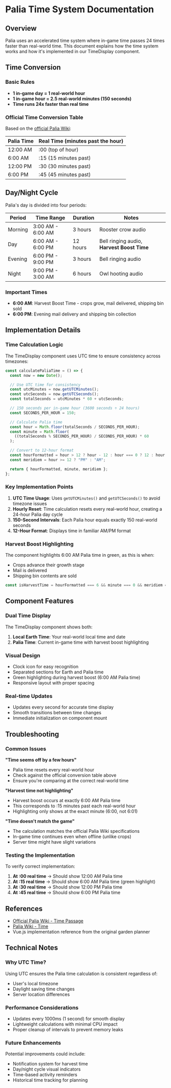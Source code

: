# Palia Time System Documentation

## Overview

Palia uses an accelerated time system where in-game time passes 24 times faster than real-world time. This document explains how the time system works and how it's implemented in our TimeDisplay component.

## Time Conversion

### Basic Rules

- **1 in-game day = 1 real-world hour**
- **1 in-game hour = 2.5 real-world minutes (150 seconds)**
- **Time runs 24x faster than real time**

### Official Time Conversion Table

Based on the [official Palia Wiki](https://palia.wiki.gg/wiki/Guide:Time_Passage_in_Palia):

| Palia Time | Real Time (minutes past the hour) |
| ---------- | --------------------------------- |
| 12:00 AM   | :00 (top of hour)                 |
| 6:00 AM    | :15 (15 minutes past)             |
| 12:00 PM   | :30 (30 minutes past)             |
| 6:00 PM    | :45 (45 minutes past)             |

## Day/Night Cycle

Palia's day is divided into four periods:

| Period  | Time Range        | Duration | Notes                                      |
| ------- | ----------------- | -------- | ------------------------------------------ |
| Morning | 3:00 AM - 6:00 AM | 3 hours  | Rooster crow audio                         |
| Day     | 6:00 AM - 6:00 PM | 12 hours | Bell ringing audio, **Harvest Boost Time** |
| Evening | 6:00 PM - 9:00 PM | 3 hours  | Bell ringing audio                         |
| Night   | 9:00 PM - 3:00 AM | 6 hours  | Owl hooting audio                          |

### Important Times

- **6:00 AM**: Harvest Boost Time - crops grow, mail delivered, shipping bin sold
- **6:00 PM**: Evening mail delivery and shipping bin collection

## Implementation Details

### Time Calculation Logic

The TimeDisplay component uses UTC time to ensure consistency across timezones:

```typescript
const calculatePaliaTime = () => {
  const now = new Date();

  // Use UTC time for consistency
  const utcMinutes = now.getUTCMinutes();
  const utcSeconds = now.getUTCSeconds();
  const totalSeconds = utcMinutes * 60 + utcSeconds;

  // 150 seconds per in-game hour (3600 seconds ÷ 24 hours)
  const SECONDS_PER_HOUR = 150;

  // Calculate Palia time
  const hour = Math.floor(totalSeconds / SECONDS_PER_HOUR);
  const minute = Math.floor(
    ((totalSeconds % SECONDS_PER_HOUR) / SECONDS_PER_HOUR) * 60
  );

  // Convert to 12-hour format
  const hourFormatted = hour > 12 ? hour - 12 : hour === 0 ? 12 : hour;
  const meridiem = hour >= 12 ? "PM" : "AM";

  return { hourFormatted, minute, meridiem };
};
```

### Key Implementation Points

1. **UTC Time Usage**: Uses `getUTCMinutes()` and `getUTCSeconds()` to avoid timezone issues
2. **Hourly Reset**: Time calculation resets every real-world hour, creating a 24-hour Palia day cycle
3. **150-Second Intervals**: Each Palia hour equals exactly 150 real-world seconds
4. **12-Hour Format**: Displays time in familiar AM/PM format

### Harvest Boost Highlighting

The component highlights 6:00 AM Palia time in green, as this is when:

- Crops advance their growth stage
- Mail is delivered
- Shipping bin contents are sold

```typescript
const isHarvestTime = hourFormatted === 6 && minute === 0 && meridiem === "AM";
```

## Component Features

### Dual Time Display

The TimeDisplay component shows both:

1. **Local Earth Time**: Your real-world local time and date
2. **Palia Time**: Current in-game time with harvest boost highlighting

### Visual Design

- Clock icon for easy recognition
- Separated sections for Earth and Palia time
- Green highlighting during harvest boost (6:00 AM Palia time)
- Responsive layout with proper spacing

### Real-time Updates

- Updates every second for accurate time display
- Smooth transitions between time changes
- Immediate initialization on component mount

## Troubleshooting

### Common Issues

**"Time seems off by a few hours"**

- Palia time resets every real-world hour
- Check against the official conversion table above
- Ensure you're comparing at the correct real-world time

**"Harvest time not highlighting"**

- Harvest boost occurs at exactly 6:00 AM Palia time
- This corresponds to :15 minutes past each real-world hour
- Highlighting only shows at the exact minute (6:00, not 6:01)

**"Time doesn't match the game"**

- The calculation matches the official Palia Wiki specifications
- In-game time continues even when offline (unlike crops)
- Server time might have slight variations

### Testing the Implementation

To verify correct implementation:

1. **At :00 real time** → Should show 12:00 AM Palia time
2. **At :15 real time** → Should show 6:00 AM Palia time (green highlight)
3. **At :30 real time** → Should show 12:00 PM Palia time
4. **At :45 real time** → Should show 6:00 PM Palia time

## References

- [Official Palia Wiki - Time Passage](https://palia.wiki.gg/wiki/Guide:Time_Passage_in_Palia)
- [Palia Wiki - Time](https://palia.fandom.com/wiki/Time)
- Vue.js implementation reference from the original garden planner

## Technical Notes

### Why UTC Time?

Using UTC ensures the Palia time calculation is consistent regardless of:

- User's local timezone
- Daylight saving time changes
- Server location differences

### Performance Considerations

- Updates every 1000ms (1 second) for smooth display
- Lightweight calculations with minimal CPU impact
- Proper cleanup of intervals to prevent memory leaks

### Future Enhancements

Potential improvements could include:

- Notification system for harvest time
- Day/night cycle visual indicators
- Time-based activity reminders
- Historical time tracking for planning
